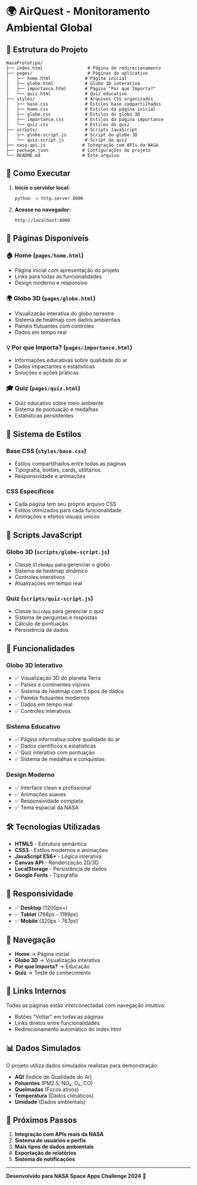 # 🌍 AirQuest - Monitoramento Ambiental Global

## 📁 Estrutura do Projeto

```
NasaPrototipo/
├── index.html                 # Página de redirecionamento
├── pages/                     # Páginas do aplicativo
│   ├── home.html             # Página inicial
│   ├── globe.html            # Globo 3D interativo
│   ├── importance.html       # Página "Por que Importa?"
│   └── quiz.html             # Quiz educativo
├── styles/                   # Arquivos CSS organizados
│   ├── base.css              # Estilos base compartilhados
│   ├── home.css              # Estilos da página inicial
│   ├── globe.css             # Estilos do globo 3D
│   ├── importance.css        # Estilos da página importance
│   └── quiz.css              # Estilos do quiz
├── scripts/                  # Scripts JavaScript
│   ├── globe-script.js       # Script do globo 3D
│   └── quiz-script.js        # Script do quiz
├── nasa-api.js              # Integração com APIs da NASA
├── package.json             # Configurações do projeto
└── README.md                # Este arquivo
```

## 🚀 Como Executar

1. **Inicie o servidor local:**
   ```bash
   python -m http.server 8000
   ```

2. **Acesse no navegador:**
   ```
   http://localhost:8000
   ```

## 📄 Páginas Disponíveis

### 🏠 **Home** (`pages/home.html`)
- Página inicial com apresentação do projeto
- Links para todas as funcionalidades
- Design moderno e responsivo

### 🌍 **Globo 3D** (`pages/globe.html`)
- Visualização interativa do globo terrestre
- Sistema de heatmap com dados ambientais
- Painéis flutuantes com controles
- Dados em tempo real

### 💡 **Por que Importa?** (`pages/importance.html`)
- Informações educativas sobre qualidade do ar
- Dados impactantes e estatísticas
- Soluções e ações práticas

### 🎓 **Quiz** (`pages/quiz.html`)
- Quiz educativo sobre meio ambiente
- Sistema de pontuação e medalhas
- Estatísticas persistentes

## 🎨 Sistema de Estilos

### **Base CSS** (`styles/base.css`)
- Estilos compartilhados entre todas as páginas
- Tipografia, botões, cards, utilitários
- Responsividade e animações

### **CSS Específicos**
- Cada página tem seu próprio arquivo CSS
- Estilos otimizados para cada funcionalidade
- Animações e efeitos visuais únicos

## 🔧 Scripts JavaScript

### **Globo 3D** (`scripts/globe-script.js`)
- Classe `GlobeApp` para gerenciar o globo
- Sistema de heatmap dinâmico
- Controles interativos
- Atualizações em tempo real

### **Quiz** (`scripts/quiz-script.js`)
- Classe `QuizApp` para gerenciar o quiz
- Sistema de perguntas e respostas
- Cálculo de pontuação
- Persistência de dados

## 🌟 Funcionalidades

### **Globo 3D Interativo**
- ✅ Visualização 3D do planeta Terra
- ✅ Países e continentes visíveis
- ✅ Sistema de heatmap com 5 tipos de dados
- ✅ Painéis flutuantes modernos
- ✅ Dados em tempo real
- ✅ Controles interativos

### **Sistema Educativo**
- ✅ Página informativa sobre qualidade do ar
- ✅ Dados científicos e estatísticas
- ✅ Quiz interativo com pontuação
- ✅ Sistema de medalhas e conquistas

### **Design Moderno**
- ✅ Interface clean e profissional
- ✅ Animações suaves
- ✅ Responsividade completa
- ✅ Tema espacial da NASA

## 🛠️ Tecnologias Utilizadas

- **HTML5** - Estrutura semântica
- **CSS3** - Estilos modernos e animações
- **JavaScript ES6+** - Lógica interativa
- **Canvas API** - Renderização 2D/3D
- **LocalStorage** - Persistência de dados
- **Google Fonts** - Tipografia

## 📱 Responsividade

- ✅ **Desktop** (1200px+)
- ✅ **Tablet** (768px - 1199px)
- ✅ **Mobile** (320px - 767px)

## 🎯 Navegação

- **Home** → Página inicial
- **Globo 3D** → Visualização interativa
- **Por que Importa?** → Educação
- **Quiz** → Teste de conhecimento

## 🔗 Links Internos

Todas as páginas estão interconectadas com navegação intuitiva:
- Botões "Voltar" em todas as páginas
- Links diretos entre funcionalidades
- Redirecionamento automático do index.html

## 📊 Dados Simulados

O projeto utiliza dados simulados realistas para demonstração:
- **AQI** (Índice de Qualidade do Ar)
- **Poluentes** (PM2.5, NO₂, O₃, CO)
- **Queimadas** (Focos ativos)
- **Temperatura** (Dados climáticos)
- **Umidade** (Dados ambientais)

## 🚀 Próximos Passos

1. **Integração com APIs reais da NASA**
2. **Sistema de usuários e perfis**
3. **Mais tipos de dados ambientais**
4. **Exportação de relatórios**
5. **Sistema de notificações**

---

**Desenvolvido para NASA Space Apps Challenge 2024** 🚀
